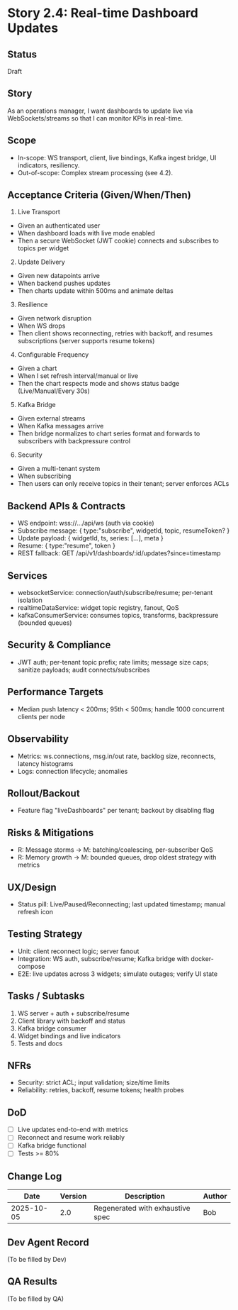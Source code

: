 # Story 2.4: Real-time Dashboard Updates

## Status
Draft

## Story
As an operations manager, I want dashboards to update live via WebSockets/streams so that I can monitor KPIs in real-time.

## Scope
- In-scope: WS transport, client, live bindings, Kafka ingest bridge, UI indicators, resiliency.
- Out-of-scope: Complex stream processing (see 4.2).

## Acceptance Criteria (Given/When/Then)
1) Live Transport
- Given an authenticated user
- When dashboard loads with live mode enabled
- Then a secure WebSocket (JWT cookie) connects and subscribes to topics per widget

2) Update Delivery
- Given new datapoints arrive
- When backend pushes updates
- Then charts update within 500ms and animate deltas

3) Resilience
- Given network disruption
- When WS drops
- Then client shows reconnecting, retries with backoff, and resumes subscriptions (server supports resume tokens)

4) Configurable Frequency
- Given a chart
- When I set refresh interval/manual or live
- Then the chart respects mode and shows status badge (Live/Manual/Every 30s)

5) Kafka Bridge
- Given external streams
- When Kafka messages arrive
- Then bridge normalizes to chart series format and forwards to subscribers with backpressure control

6) Security
- Given a multi-tenant system
- When subscribing
- Then users can only receive topics in their tenant; server enforces ACLs

## Backend APIs & Contracts
- WS endpoint: wss://.../api/ws (auth via cookie)
- Subscribe message: { type:"subscribe", widgetId, topic, resumeToken? }
- Update payload: { widgetId, ts, series: [...], meta }
- Resume: { type:"resume", token }
- REST fallback: GET /api/v1/dashboards/:id/updates?since=timestamp

## Services
- websocketService: connection/auth/subscribe/resume; per-tenant isolation
- realtimeDataService: widget topic registry, fanout, QoS
- kafkaConsumerService: consumes topics, transforms, backpressure (bounded queues)

## Security & Compliance
- JWT auth; per-tenant topic prefix; rate limits; message size caps; sanitize payloads; audit connects/subscribes

## Performance Targets
- Median push latency < 200ms; 95th < 500ms; handle 1000 concurrent clients per node

## Observability
- Metrics: ws.connections, msg.in/out rate, backlog size, reconnects, latency histograms
- Logs: connection lifecycle; anomalies

## Rollout/Backout
- Feature flag "liveDashboards" per tenant; backout by disabling flag

## Risks & Mitigations
- R: Message storms -> M: batching/coalescing, per-subscriber QoS
- R: Memory growth -> M: bounded queues, drop oldest strategy with metrics

## UX/Design
- Status pill: Live/Paused/Reconnecting; last updated timestamp; manual refresh icon

## Testing Strategy
- Unit: client reconnect logic; server fanout
- Integration: WS auth, subscribe/resume; Kafka bridge with docker-compose
- E2E: live updates across 3 widgets; simulate outages; verify UI state

## Tasks / Subtasks
1. WS server + auth + subscribe/resume
2. Client library with backoff and status
3. Kafka bridge consumer
4. Widget bindings and live indicators
5. Tests and docs

## NFRs
- Security: strict ACL; input validation; size/time limits
- Reliability: retries, backoff, resume tokens; health probes

## DoD
- [ ] Live updates end-to-end with metrics
- [ ] Reconnect and resume work reliably
- [ ] Kafka bridge functional
- [ ] Tests >= 80%

## Change Log
| Date | Version | Description | Author |
|------|---------|-------------|--------|
| 2025-10-05 | 2.0 | Regenerated with exhaustive spec | Bob |

## Dev Agent Record
(To be filled by Dev)

## QA Results
(To be filled by QA)

